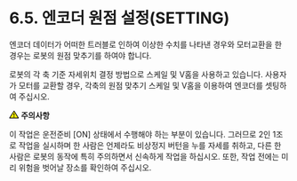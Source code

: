 ﻿# 6.5. 엔코더 원점 설정(SETTING)

엔코더 데이터가 어떠한 트러블로 인하여 이상한 수치를 나타낸 경우와 모터교환을 한 경우는 로봇의 원점 맞추기를 하여야 합니다.

로봇의 각 축 기준 자세위치 결정 방법으로 스케일 및 V홈을 사용하고 있습니다. 사용자가 모터를 교환할 경우, 각축의 원점 맞추기 스케일 및 V홈을 이용하여 엔코더를 셋팅하여 주십시오.



![](../../_assets/작은주의표시.png) <b>주의사항</b>

이 작업은 운전준비 [ON] 상태에서 수행해야 하는 부분이 있습니다. 그러므로 2인 1조로 작업을 실시하며 한 사람은 언제라도 비상정지 버턴을 누를 자세를 취하고, 다른 한 사람은 로봇의 동작에 특히 주의하면서 신속하게 작업을 하십시오. 또한, 작업 전에는 미리 위험을 벗어날 장소를 확인하여 주십시오.
